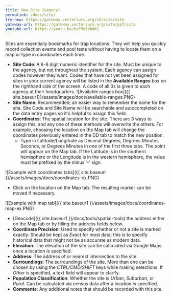 ```yaml
---
title: New Site (Legacy)
permalink: /docs/site/
try-new: https://gateway.vectorsurv.org/v5/site/site
gateway-url: https://gateway.vectorsurv.org/site/ppf/site
youtube-url: https://youtu.be/bzFMqI900KI
---
```


Sites are essentially bookmarks for trap locations. They will help you quickly record collection events and pool tests without having to locate them on a map or type in coordinates each time.

- **Site Code**: A 6-8 digit numeric identifier for the site. Must be unique to the agency, but not throughout the system. Each agency can assign codes however they want. Codes that have not yet been assigned for sites in your current agency will be listed in the **Available Ranges** box on the righthand side of the screen. A code of all 0s is given to each agency at their headquarters.
  ![Available ranges box]({{ site.baseur1}}/assets/images/docs/available-ranges.PNG)
- **Site Name**: Recommended; an easier way to remember the name for the site. Site Code and Site Name will be searchable and autocompleted on the data entry pages so it's helpful to assign this field.
- **Coordinates**: The spatial location for the site. There are 3 ways to assign this, and any one of these methods will overwrite the others. For example, choosing the location on the Map tab will change the coordinates previously entered in the DD tab to match the new position.
  - Type in Latitude/Longitude as Decimal Degrees, Degrees Minutes Seconds, or Degrees Minutes in one of the first three tabs. The point will appear on the Map tab. If the Latitude is in the southern hemisphere or the Longitude is in the western hemisphere, the value must be prefixed by the minus '-' sign.

![Example with coordinates tabs]({{ site.baseurl }}/assets/images/docs/coordinates-ex.PNG)

- Click on the location on the Map tab. The resulting marker can be moved if necessary.

![Example with map tab]({{ site.baseur1 }}/assets/images/docs/coordinates-map-ex.PNG)

- [Geocode]({{ site.baseur1 }}/docs/tools/spatial-tools) the address either on the Map tab or by filling the address fields below.
- **Coordinate Precision**: Used to specify whether or not a site is marked exactly. Should be kept as _Exact_ for most data; this is to specify historical data that might not be as accurate as modern data.
- **Elevation**: The elevation of the site can be calculated via Google Maps once a location is specified.
- **Address**: The address of or nearest intersection to the site.
- **Surroundings**: The surroundings of the site. More than one can be chosen by using the _CTRL/CMD/SHIFT_ keys while making selections. If _Other_ is specified, a text field will appear to clarify.
- **Population Classification**: Whether the site is _Urban_, _Suburban_, or _Rural_. Can be calculated via census data after a location is specified.
- **Comments**: Any additional notes that should be recorded with this site.
